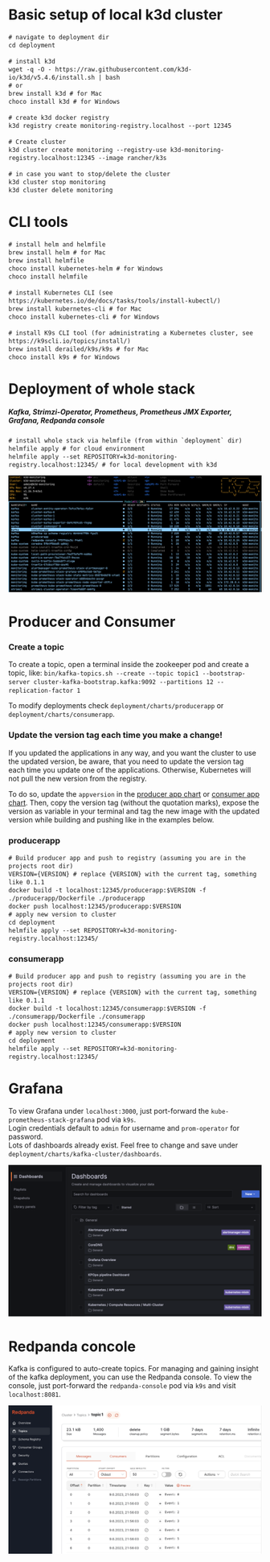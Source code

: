 # Basic setup of local k3d cluster

```shell
# navigate to deployment dir
cd deployment

# install k3d
wget -q -O - https://raw.githubusercontent.com/k3d-io/k3d/v5.4.6/install.sh | bash
# or 
brew install k3d # for Mac
choco install k3d # for Windows

# create k3d docker registry
k3d registry create monitoring-registry.localhost --port 12345

# Create cluster
k3d cluster create monitoring --registry-use k3d-monitoring-registry.localhost:12345 --image rancher/k3s

# in case you want to stop/delete the cluster
k3d cluster stop monitoring
k3d cluster delete monitoring
```

# CLI tools
```shell
# install helm and helmfile
brew install helm # for Mac
brew install helmfile
choco install kubernetes-helm # for Windows
choco install helmfile

# install Kubernetes CLI (see https://kubernetes.io/de/docs/tasks/tools/install-kubectl/)
brew install kubernetes-cli # for Mac
choco install kubernetes-cli # for Windows

# install K9s CLI tool (for administrating a Kubernetes cluster, see https://k9scli.io/topics/install/)
brew install derailed/k9s/k9s # for Mac
choco install k9s # for Windows
```

# Deployment of whole stack

##### Kafka, Strimzi-Operator, Prometheus, Prometheus JMX Exporter, Grafana, Redpanda console
```shell
# install whole stack via helmfile (from within `deployment` dir)
helmfile apply # for cloud environment
helmfile apply --set REPOSITORY=k3d-monitoring-registry.localhost:12345/ # for local development with k3d
```
![Running cluster should look somehow like this](docs/media/pods.png)

# Producer and Consumer

### Create a topic
To create a topic, open a terminal inside the zookeeper pod and create a topic, like:
`bin/kafka-topics.sh --create --topic topic1 --bootstrap-server cluster-kafka-bootstrap.kafka:9092 --partitions 12 --replication-factor 1`

To modify deployments check `deployment/charts/producerapp` or `deployment/charts/consumerapp`. <br>

### Update the version tag each time you make a change!
If you updated the applications in any way, and you want the cluster to use the updated version,
be aware, that you need to update the version tag each time you update one of the applications. 
Otherwise, Kubernetes will not pull the new version from the registry. 

To do so, update the `appversion` in the [producer app chart](deployment/charts/producerapp/Chart.yaml) or
[consumer app chart](deployment/charts/consumerapp/Chart.yaml).
Then, copy the version tag (without the quotation marks), expose the version as variable in your terminal 
and tag the new image with the updated version while building and pushing like in the examples below.

### producerapp
```shell
# Build producer app and push to registry (assuming you are in the projects root dir)
VERSION={VERSION} # replace {VERSION} with the current tag, something like 0.1.1
docker build -t localhost:12345/producerapp:$VERSION -f ./producerapp/Dockerfile ./producerapp 
docker push localhost:12345/producerapp:$VERSION
# apply new version to cluster
cd deployment
helmfile apply --set REPOSITORY=k3d-monitoring-registry.localhost:12345/
```

### consumerapp
```shell
# Build producer app and push to registry (assuming you are in the projects root dir)
VERSION={VERSION} # replace {VERSION} with the current tag, something like 0.1.1
docker build -t localhost:12345/consumerapp:$VERSION -f ./consumerapp/Dockerfile ./consumerapp 
docker push localhost:12345/consumerapp:$VERSION
# apply new version to cluster
cd deployment
helmfile apply --set REPOSITORY=k3d-monitoring-registry.localhost:12345/
```

# Grafana

To view Grafana under `localhost:3000`, just port-forward the `kube-prometheus-stack-grafana` pod via `k9s`. <br>
Login credentials default to `admin` for username and `prom-operator` for password. <br>
Lots of dashboards already exist. Feel free to change and save under `deployment/charts/kafka-cluster/dashboards`.

![Dashboards overview](docs/media/dashboards.png)

# Redpanda concole
Kafka is configured to auto-create topics. For managing and gaining insight of the kafka deployment, you can use the
Redpanda console.
To view the console, just port-forward the `redpanda-console` pod via `k9s` and visit `localhost:8081`.

![Redpanda console topic overview](docs/media/redpanda_console.png)
